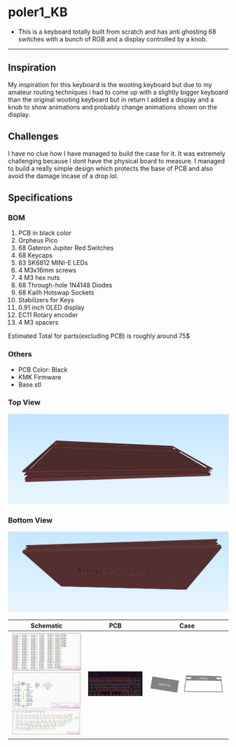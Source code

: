 # poler1_KB

- This is a keyboard totally built from scratch and has anti ghosting 68 switches with a bunch of RGB and a display controlled by a knob.

---

## Inspiration

My inspiration for this keyboard is the wooting keyboard but due to my amateur routing techniques i had to come up with a slightly bigger keyboard than the original wooting keyboard but in return I added a display and a knob to show animations and probably change animations shown on the display.

## Challenges

I have no clue how I have managed to build the case for it. It was extremely challenging because I dont have the physical board to measure. I managed to build a really simple design which protects the base of PCB and also avoid the damage incase of a drop lol.

## Specifications

### BOM

1. PCB in black color
2. Orpheus Pico
3. 68 Gateron Jupiter Red Switches
4. 68 Keycaps
5. 83 SK6812 MINI-E LEDs
6. 4 M3x16mm screws
7. 4 M3 hex nuts
8. 68 Through-hole 1N4148 Diodes
9. 68 Kailh Hotswap Sockets
10. Stabilizers for Keys
11. 0.91 inch OLED display
12. EC11 Rotary encoder
13. 4 M3 spacers

Estimated Total for parts(excluding PCB) is roughly around 75$

### Others

- PCB Color: Black
- KMK Firmware
- Base.stl

### Top View

![Top Preview](cad/top_view.png)

### Bottom View

![Bottom Preview](cad/bottom_view.png)

|                Schematic                 |           PCB            |                Case                |
| :--------------------------------------: | :----------------------: | :--------------------------------: |
| ![image](assets/schematics-combined.jpg) | ![image](assets/pcb.png) | ![image](assets/combined_case.jpg) |
